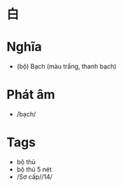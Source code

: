 # 白

# Nghĩa
* (bộ) Bạch (màu trắng, thanh bạch)

# Phát âm
* /bạch/

# Tags
* bộ thủ
*  bộ thủ 5 nét
* /Sơ cấp//14/

<script>window.HANZI_FIELD='白';</script>
